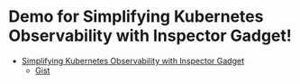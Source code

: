 # Demo for Simplifying Kubernetes Observability with Inspector Gadget!

- [Simplifying Kubernetes Observability with Inspector Gadget](https://srekubecraft.io/posts/simplifying-kubernetes-observability-with-inspector-gadget/)
  - [Gist](https://gist.github.com/NoNickeD/8314cc280c42e642c728532c7a6bb3f6)

